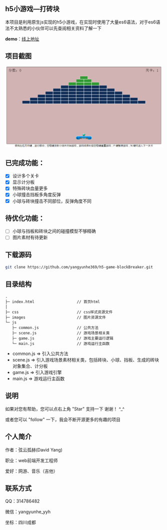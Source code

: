 ## h5小游戏—打砖块

本项目是利用原生js实现的h5小游戏，在实现时使用了大量es6语法，对于es6语法不太熟悉的小伙伴可以先查阅相关资料了解一下

**demo**：[线上地址](https://yangyunhe369.github.io/h5-game-blockBreaker/)

## 项目截图

![](images/screenshot1.png)

## 已完成功能：
- [x] 设计多个关卡
- [x] 显示计分板
- [x] 特殊砖块血量更多
- [x] 小球撞击挡板多角度反弹
- [x] 小球与砖块撞击不同部位，反弹角度不同

## 待优化功能：
- [ ] 小球与挡板和砖块之间的碰撞模型不够精确
- [ ] 图片素材有待更新

## 下载源码

``` bash
git clone https://github.com/yangyunhe369/h5-game-blockBreaker.git
```

## 目录结构

```
.
├─ index.html                   // 首页html
│  
├─ css                          // css样式资源文件
├─ images                       // 图片资源文件  
└─ js
   ├─ common.js                 // 公共方法
   ├─ scene.js                  // 游戏场景相关类
   ├─ game.js                   // 游戏主要运行逻辑
   └─ main.js                   // 游戏运行主函数
```

* common.js => 引入公共方法
* scene.js => 引入游戏场景素材相关类，包括砖块、小球、挡板、生成的砖块对象集合、计分板
* game.js => 引入游戏引擎
* main.js => 游戏运行主函数

## 说明

如果对您有帮助，您可以点右上角 "Star" 支持一下 谢谢！ ^_^

或者您可以 "follow" 一下，我会不断开源更多的有趣的项目

## 个人简介

作者：弦云孤赫(David Yang)

职业：web前端开发工程师

爱好：网游、音乐（吉他）

## 联系方式

QQ：314786482

微信：yangyunhe_yyh

坐标：四川成都
